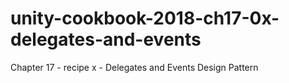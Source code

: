 # unity-cookbook-2018-ch17-0x-delegates-and-events
Chapter 17 - recipe x - Delegates and Events Design Pattern
